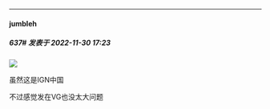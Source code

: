 

*****

####  jumbleh  
##### 637#       发表于 2022-11-30 17:23

<img src="https://img1.imgtp.com/2022/11/30/hVSA82pg.jpg" referrerpolicy="no-referrer">

虽然这是IGN中国

不过感觉发在VG也没太大问题

